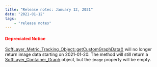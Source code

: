 ```yaml
---
title: "Release notes: January 12, 2021"
date: "2021-01-12"
tags:
    - "release notes"
---
```


#### <font color="red">Depreciated Notice</font>
[SoftLayer_Metric_Tracking_Object::getCustomGraphData()](https://sldn.softlayer.com/reference/services/SoftLayer_Metric_Tracking_Object/getCustomGraphData/) will no longer return image data starting on 2021-01-20. The method will still return a [SoftLayer_Container_Graph](https://sldn.softlayer.com/reference/datatypes/SoftLayer_Container_Graph/) object, but the `image` property will be empty.